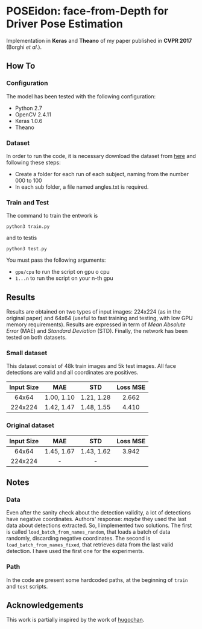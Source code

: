 # POSEidon: face-from-Depth for Driver Pose Estimation
Implementation in **Keras** and **Theano** of my paper published in **CVPR 2017** (Borghi *et al.*).

## How To

### Configuration
The model has been tested with the following configuration:
- Python 2.7
- OpenCV 2.4.11
- Keras 1.0.6
- Theano

### Dataset
In order to run the code, it is necessary download the dataset from [here](http://gazecapture.csail.mit.edu/) and following these steps:
- Create a folder for each run of each subject, naming from the number 000 to 100
- In each sub folder, a file named angles.txt is required.

### Train and Test
 The command to train the entwork is
```
python3 train.py
```
and to testis
```
python3 test.py
```
You must pass the following arguments:
- ```gpu/cpu``` to run the script on gpu o cpu
- ```1...n``` to run the script on your n-th gpu

## Results
Results are obtained on two types of input images: 224x224 (as in the original paper) and 64x64 (useful to fast training and testing, with low GPU memory requirements).
Results are expressed in term of *Mean Absolute Error* (MAE) and *Standard Deviation* (STD). 
Finally, the network has been tested on both datasets.

### Small dataset 
This dataset consist of 48k train images and 5k test images. All face detections are valid and all coordinates are positives.

| Input Size   | MAE               | STD              | Loss MSE  |
| :---:        |     :---:         |            :---: | :---:     |
|64x64         | 1.00, 1.10        | 1.21, 1.28       |  2.662    |
|224x224       | 1.42, 1.47        | 1.48, 1.55       |  4.410    |

### Original dataset

| Input Size   | MAE            | STD           |Loss MSE  |
| :---:         |     :---:     |         :---: |:---:     |
|64x64         | 1.45, 1.67     | 1.43, 1.62    |    3.942 |
|224x224       | -              | -             |          |

## Notes
### Data
Even after the sanity check about the detection validity, a lot of detections have negative coordinates.
Authors' response: *maybe* they used the last data about detections extracted.
So, I implemented two solutions. The first is called ```load_batch_from_names_random```, that loads a batch of data randomly, discarding negative coordinates. The second is ```load_batch_from_names_fixed```, that retrieves data from the last valid detection. I have used the first one for the experiments.

### Path
In the code are present some hardcoded paths, at the beginning of ```train``` and ```test``` scripts.

## Acknowledgements
This work is partially inspired by the work of [hugochan](https://github.com/hugochan).


